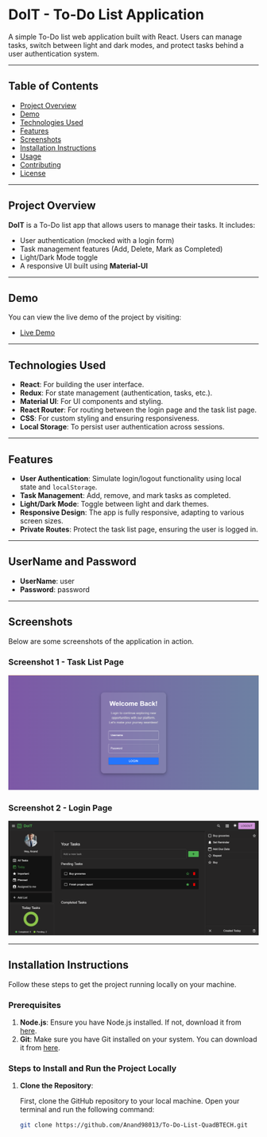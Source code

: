 # DoIT - To-Do List Application

A simple To-Do list web application built with React. Users can manage tasks, switch between light and dark modes, and protect tasks behind a user authentication system.

---

## Table of Contents

- [Project Overview](#project-overview)
- [Demo](#demo)
- [Technologies Used](#technologies-used)
- [Features](#features)
- [Screenshots](#screenshots)
- [Installation Instructions](#installation-instructions)
- [Usage](#usage)
- [Contributing](#contributing)
- [License](#license)

---

## Project Overview

**DoIT** is a To-Do list app that allows users to manage their tasks. It includes:

- User authentication (mocked with a login form)
- Task management features (Add, Delete, Mark as Completed)
- Light/Dark Mode toggle
- A responsive UI built using **Material-UI**

---

## Demo

You can view the live demo of the project by visiting:

- [Live Demo](https://to-do-list-QuadBTECH.netlify.app)

---

## Technologies Used

- **React**: For building the user interface.
- **Redux**: For state management (authentication, tasks, etc.).
- **Material UI**: For UI components and styling.
- **React Router**: For routing between the login page and the task list page.
- **CSS**: For custom styling and ensuring responsiveness.
- **Local Storage**: To persist user authentication across sessions.

---

## Features

- **User Authentication**: Simulate login/logout functionality using local state and `localStorage`.
- **Task Management**: Add, remove, and mark tasks as completed.
- **Light/Dark Mode**: Toggle between light and dark themes.
- **Responsive Design**: The app is fully responsive, adapting to various screen sizes.
- **Private Routes**: Protect the task list page, ensuring the user is logged in.

---

## UserName and Password

- **UserName**: user
- **Password**: password

---

## Screenshots

Below are some screenshots of the application in action.

### Screenshot 1 - Task List Page

![Task List](./src/assests/login_page.png)

### Screenshot 2 - Login Page

![Login Page](./src/assests/task_page.png)

---

## Installation Instructions

Follow these steps to get the project running locally on your machine.

### Prerequisites

1. **Node.js**: Ensure you have Node.js installed. If not, download it from [here](https://nodejs.org/).
2. **Git**: Make sure you have Git installed on your system. You can download it from [here](https://git-scm.com/).

### Steps to Install and Run the Project Locally

1. **Clone the Repository**:

   First, clone the GitHub repository to your local machine. Open your terminal and run the following command:

   ```bash
   git clone https://github.com/Anand98013/To-Do-List-QuadBTECH.git
